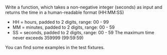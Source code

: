 Write a function, which takes a non-negative integer (seconds) as input and returns the time in a human-readable format (HH:MM:SS)

- HH = hours, padded to 2 digits, range: 00 - 99
- MM = minutes, padded to 2 digits, range: 00 - 59
- SS = seconds, padded to 2 digits, range: 00 - 59
The maximum time never exceeds 359999 (99:59:59)

You can find some examples in the test fixtures.